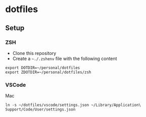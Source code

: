 # dotfiles

## Setup

### ZSH

- Clone this repository
- Create a `~./.zshenv` file with the following content

```
export DOTDIR=~/personal/dotfiles
export ZDOTDIR=~/personal/dotfiles/zsh
```

### VSCode

Mac

```
ln -s ~/dotfiles/vscode/settings.json ~/Library/Application\ Support/Code/User/settings.json
```